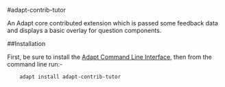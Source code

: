 #adapt-contrib-tutor


An Adapt core contributed extension which is passed some feedback data and displays a basic overlay for question components.

##Installation

First, be sure to install the [Adapt Command Line Interface](https://github.com/adaptlearning/adapt-cli), then from the command line run:-

        adapt install adapt-contrib-tutor


